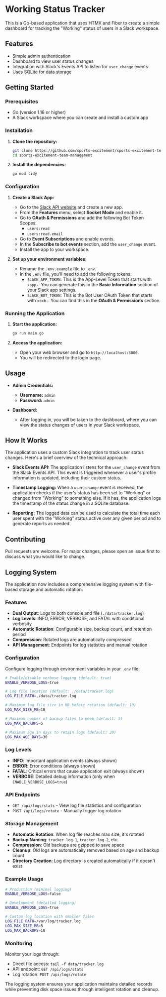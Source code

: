 # Working Status Tracker

This is a Go-based application that uses HTMX and Fiber to create a simple dashboard for tracking the "Working" status of users in a Slack workspace.

## Features

- Simple admin authentication
- Dashboard to view user status changes
- Integration with Slack's Events API to listen for `user_change` events
- Uses SQLite for data storage

## Getting Started

### Prerequisites

- Go (version 1.18 or higher)
- A Slack workspace where you can create and install a custom app

### Installation

1.  **Clone the repository:**

    ```bash
    git clone https://github.com/sports-excitement/sports-excitement-team-management.git
    cd sports-excitement-team-management
    ```

2.  **Install the dependencies:**

    ```bash
    go mod tidy
    ```

### Configuration

1.  **Create a Slack App:**

    - Go to the [Slack API website](https://api.slack.com/apps) and create a new app.
    - From the **Features** menu, select **Socket Mode** and enable it.
    - Go to **OAuth & Permissions** and add the following Bot Token Scopes:
      - `users:read`
      - `users:read.email`
    - Go to **Event Subscriptions** and enable events.
    - In the **Subscribe to bot events** section, add the `user_change` event.
    - Install the app to your workspace.

2.  **Set up your environment variables:**

    - Rename the `.env.example` file to `.env`.
    - In the `.env` file, you'll need to add the following tokens:
      - `SLACK_APP_TOKEN`: This is the App-Level Token that starts with `xapp-`. You can generate this in the **Basic Information** section of your Slack app settings.
      - `SLACK_BOT_TOKEN`: This is the Bot User OAuth Token that starts with `xoxb-`. You can find this in the **OAuth & Permissions** section.

### Running the Application

1.  **Start the application:**

    ```bash
    go run main.go
    ```

2.  **Access the application:**

    - Open your web browser and go to `http://localhost:3000`.
    - You will be redirected to the login page.

## Usage

-   **Admin Credentials:**
    -   **Username:** `admin`
    -   **Password:** `admin`

-   **Dashboard:**
    -   After logging in, you will be taken to the dashboard, where you can view the status changes of users in your Slack workspace.

## How It Works

The application uses a custom Slack integration to track user status changes. Here's a brief overview of the technical approach:

-   **Slack Events API:** The application listens for the `user_change` event from the Slack Events API. This event is triggered whenever a user's profile information is updated, including their custom status.

-   **Timestamp Logging:** When a `user_change` event is received, the application checks if the user's status has been set to "Working" or changed from "Working" to something else. If it has, the application logs the timestamp of the status change in a SQLite database.

-   **Reporting:** The logged data can be used to calculate the total time each user spent with the "Working" status active over any given period and to generate reports as needed.

## Contributing

Pull requests are welcome. For major changes, please open an issue first to discuss what you would like to change. 

## Logging System

The application now includes a comprehensive logging system with file-based storage and automatic rotation:

### Features
- **Dual Output**: Logs to both console and file (`./data/tracker.log`)
- **Log Levels**: INFO, ERROR, VERBOSE, and FATAL with conditional verbosity
- **Automatic Rotation**: Configurable size, backup count, and retention period
- **Compression**: Rotated logs are automatically compressed
- **API Management**: Endpoints for log statistics and manual rotation

### Configuration

Configure logging through environment variables in your `.env` file:

```bash
# Enable/disable verbose logging (default: true)
ENABLE_VERBOSE_LOGS=true

# Log file location (default: ./data/tracker.log)
LOG_FILE_PATH=./data/tracker.log

# Maximum log file size in MB before rotation (default: 10)
LOG_MAX_SIZE_MB=10

# Maximum number of backup files to keep (default: 5)
LOG_MAX_BACKUPS=5

# Maximum age in days to retain logs (default: 30)
LOG_MAX_AGE_DAYS=30
```

### Log Levels

- **INFO**: Important application events (always shown)
- **ERROR**: Error conditions (always shown) 
- **FATAL**: Critical errors that cause application exit (always shown)
- **VERBOSE**: Detailed debug information (only when `ENABLE_VERBOSE_LOGS=true`)

### API Endpoints

- `GET /api/logs/stats` - View log file statistics and configuration
- `POST /api/logs/rotate` - Manually trigger log rotation

### Storage Management

- **Automatic Rotation**: When log file reaches max size, it's rotated
- **Backup Naming**: `tracker.log.1`, `tracker.log.2`, etc.
- **Compression**: Old backups are gzipped to save space
- **Cleanup**: Old logs are automatically removed based on age and backup count
- **Directory Creation**: Log directory is created automatically if it doesn't exist

### Example Usage

```bash
# Production (minimal logging)
ENABLE_VERBOSE_LOGS=false

# Development (detailed logging)  
ENABLE_VERBOSE_LOGS=true

# Custom log location with smaller files
LOG_FILE_PATH=/var/log/tracker.log
LOG_MAX_SIZE_MB=5
LOG_MAX_BACKUPS=10
```

### Monitoring

Monitor your logs through:
- Direct file access: `tail -f data/tracker.log`
- API endpoint: `GET /api/logs/stats`
- Log rotation: `POST /api/logs/rotate`

The logging system ensures your application maintains detailed records while preventing disk space issues through intelligent rotation and cleanup. 
